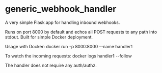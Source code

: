 # generic_webhook_handler
A very simple Flask app for handling inbound webhooks.

Runs on port 8000 by default and echos all POST requests to any path into stdout. Built for simple Docker deployment.

Usage with Docker:
docker run -p 8000:8000 --name handler1 <tag>

To watch the incoming requests:
docker logs handler1 --follow

The handler does not require any auth/authz.

